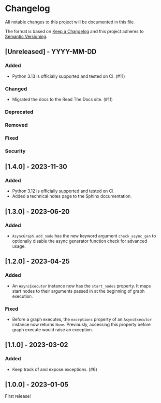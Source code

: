 # Changelog

All notable changes to this project will be documented in this file.

The format is based on [Keep a Changelog](http://keepachangelog.com/en/1.0.0/)
and this project adheres to [Semantic Versioning](http://semver.org/spec/v2.0.0.html).

## [Unreleased] - YYYY-MM-DD

### Added
- Python 3.13 is officially supported and tested on CI. (#11)

### Changed
- Migrated the docs to the Read The Docs site. (#11)

### Deprecated

### Removed

### Fixed

### Security

## [1.4.0] - 2023-11-30

### Added
- Python 3.12 is officially supported and tested on CI.
- Added a technical notes page to the Sphinx documentation.

## [1.3.0] - 2023-06-20

### Added
- `AsyncGraph.add_node` has the new keyword argument `check_async_gen` 
  to optionally disable the async generator function check for advanced usage.

## [1.2.0] - 2023-04-25

### Added
- An `AsyncExecutor` instance now has the `start_nodes` property.
  It maps start nodes to their arguments passed in at the beginning of graph execution. 

### Fixed
- Before a graph executes, the `exceptions` property of an `AsyncExecutor` instance 
  now returns `None`. Previously, accessing this property before graph execute
  would raise an exception.

## [1.1.0] - 2023-03-02

### Added
- Keep track of and expose exceptions. (#6)

## [1.0.0] - 2023-01-05

First release!
